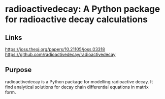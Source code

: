 # radioactivedecay: A Python package for radioactive decay calculations

## Links

https://joss.theoj.org/papers/10.21105/joss.03318   
https://github.com/radioactivedecay/radioactivedecay

## Purpose
radioactivedecay is a Python package for modelling radioactive decay. It find analytical solutions for decay chain differential equations in matrix form. 

